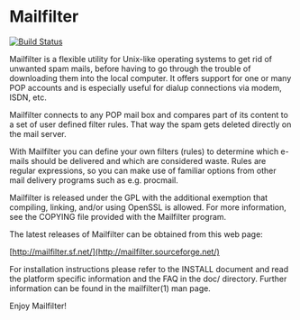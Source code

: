 # Mailfilter 
[![Build Status](https://travis-ci.org/nondeterministic/mailfilter.png?branch=master)](https://travis-ci.org/nondeterministic/mailfilter)

Mailfilter is a flexible utility for Unix-like operating systems to get rid of unwanted spam mails, before having to go through the
trouble of downloading them into the local computer.  It offers support for one or many POP accounts and is especially useful for
dialup connections via modem, ISDN, etc.

Mailfilter connects to any POP mail box and compares part of its content to a set of user defined filter rules.  That way the spam gets deleted directly on the mail server.

With Mailfilter you can define your own filters (rules) to determine which e-mails should be delivered and which are considered waste. Rules are regular expressions, so you can make use of familiar options from other mail delivery programs such as e.g. procmail.

Mailfilter is released under the GPL with the additional exemption that compiling, linking, and/or using OpenSSL is allowed.  For more information, see the COPYING file provided with the Mailfilter program.

The latest releases of Mailfilter can be obtained from this web page:

[http://mailfilter.sf.net/](http://mailfilter.sourceforge.net/)

For installation instructions please refer to the INSTALL document and read the platform specific information and the FAQ in the doc/ directory. Further information can be found in the mailfilter(1) man page.

Enjoy Mailfilter!
